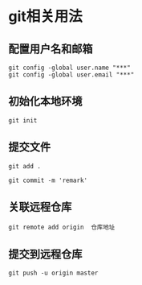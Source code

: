 # git相关用法

## 配置用户名和邮箱
``` 
git config -global user.name "***"
git config -global user.email "***"
```

## 初始化本地环境
```
git init
```

## 提交文件
``` 
git add .

git commit -m 'remark'
```

## 关联远程仓库
```
git remote add origin  仓库地址
```

## 提交到远程仓库
```
git push -u origin master
```